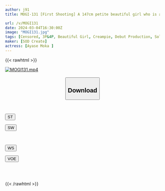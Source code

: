 ```yaml
---
author: j91
title: MOGI-131 [First Shooting] A 147cm petite beautiful girl who is a first-year university student and is a former child actor who spends all her time dancing JAZZ. She has a beautiful butt that gets complimented a lot and her erogenous zones are nipples and clitoris. The best sex I've had so far is strangulation play, which makes her squirt and squirt. I want to try Moka-chan, 18 years old [Nuku with overwhelming 4K video! ] Moka Ayase

url: /v/MOGI131
date: 2024-03-04T16:30:00Z
image: "MOGI131.jpg"
tags: [Censored, 3P&4P, Beautiful Girl, Creampie, Debut Production, Solowork]
maker: [SOD Create]
actress: [Ayase Moka ]
---
```



{{< rawhtml >}}

<div class="video" data-videoid="Xgb2GV4Q8PCZ97">
    <a href="javascript:;">
        <img src="/v/MOGI131/MOGI131.jpg" width="WIDTH" height="HEIGHT" alt="MOGI131.mp4" loading="lazy">
    </a>
</div>

<script type="text/javascript" src="https://j91.asia/asset/on-demand-st.js"></script>

<br>
  <link rel="stylesheet" href="https://j91.asia/asset/bs5.css">
  
  <center>
  <button class="btn btn-primary" type="button" data-bs-toggle="collapse" data-bs-target=".multi-collapse" aria-expanded="false" aria-controls="multiCollapseExample1 multiCollapseExample2"><h2>Download</h2></button></center>
</p>
<div class="row">
  <div class="col">
    <div class="collapse multi-collapse" id="multiCollapseExample1">
      <div class="card card-body">
	      	      <br>
<div class="buttons">  
<p><a href="https://streamtape.to/v/Xgb2GV4Q8PCZ97" target="_blank"><button class="btn-hover color-3"><i class="fa fa-download"></i> ST</button></a></p>
<p><a href="https://cdnwish.com/u3kqxynac32j" target="_blank"><button class="btn-hover color-2"><i class="fa fa-download"></i> SW</button></a></p></div>
    </div>
  </div>
</div>
  <div class="col">
    <div class="collapse multi-collapse" id="multiCollapseExample2">
      <div class="card card-body">
	      <br>
<div class="buttons">
<p><a href="https://wolfstream.tv/stinq145dq7v"><button class="btn-hover color-9"><i class="fa fa-download"></i> WS</button></a></p>
<p><a href="https://voe.sx/1hjsilel1gbg"><button class="btn-hover color-8"><i class="fa fa-download"></i> VOE</button></a></p></div>
<br><br>
      </div>
    </div>
  </div>
</div>

{{< /rawhtml >}}